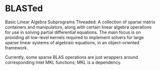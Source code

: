 BLASTed
=======

Basic Linear Algebra Subprograms Threaded: A collection of sparse matrix containers and manipulators, along with certain linear algebra operations for use in solving partial differential equations. The main focus is on providing all low-level kernels required to implement solvers for large sparse linear systems of algebraic equations, in an object-oriented framework.

Currently, some sparse BLAS operations are just wrappers around corresponding Intel MKL functions; MKL is a dependency.

